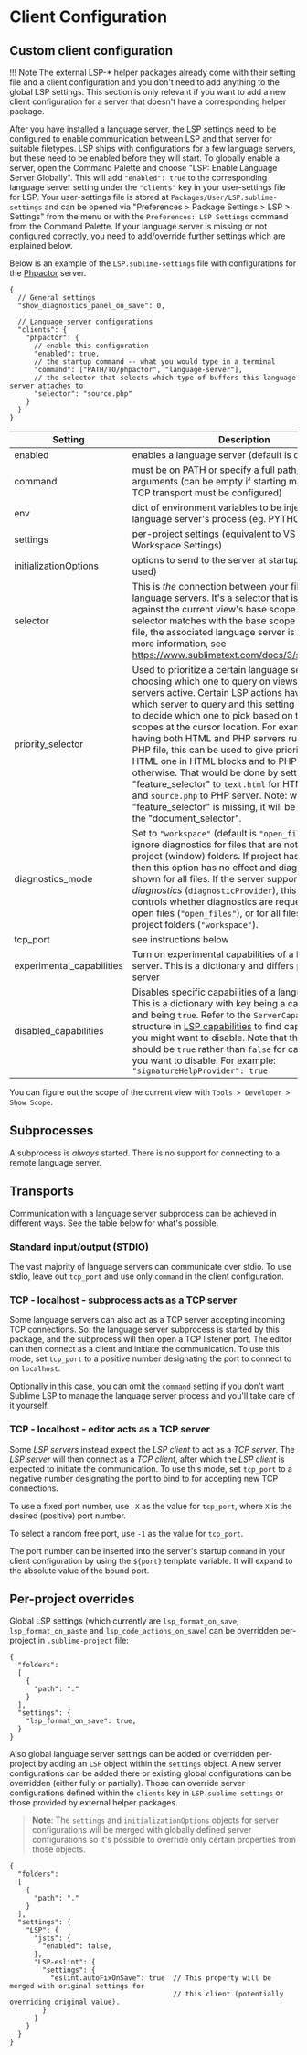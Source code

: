 # Client Configuration

## Custom client configuration

!!! Note
    The external LSP-* helper packages already come with their setting file and a client configuration and you don't need to add anything to the global LSP settings. This section is only relevant if you want to add a new client configuration for a server that doesn't have a corresponding helper package.

After you have installed a language server, the LSP settings need to be configured to enable communication between LSP and that server for suitable filetypes.
LSP ships with configurations for a few language servers, but these need to be enabled before they will start.
To globally enable a server, open the Command Palette and choose "LSP: Enable Language Server Globally".
This will add `"enabled": true` to the corresponding language server setting under the `"clients"` key in your user-settings file for LSP.
Your user-settings file is stored at `Packages/User/LSP.sublime-settings` and can be opened via "Preferences > Package Settings > LSP > Settings" from the menu or with the `Preferences: LSP Settings` command from the Command Palette.
If your language server is missing or not configured correctly, you need to add/override further settings which are explained below.

Below is an example of the `LSP.sublime-settings` file with configurations for the [Phpactor](https://phpactor.readthedocs.io/en/master/usage/language-server.html#language-server) server.

```jsonc title="Packages/User/LSP.sublime-settings"
{
  // General settings
  "show_diagnostics_panel_on_save": 0,

  // Language server configurations
  "clients": {
    "phpactor": {
      // enable this configuration
      "enabled": true,
      // the startup command -- what you would type in a terminal
      "command": ["PATH/TO/phpactor", "language-server"],
      // the selector that selects which type of buffers this language server attaches to
      "selector": "source.php"
    }
  }
}
```

| Setting | Description |
| ------- | ----------- |
| enabled | enables a language server (default is disabled) |
| command | must be on PATH or specify a full path, add arguments (can be empty if starting manually, then TCP transport must be configured) |
| env | dict of environment variables to be injected into the language server's process (eg. PYTHONPATH) |
| settings | per-project settings (equivalent to VS Code's Workspace Settings) |
| initializationOptions | options to send to the server at startup (rarely used) |
| selector | This is _the_ connection between your files and language servers. It's a selector that is matched against the current view's base scope. If the selector matches with the base scope of the the file, the associated language server is started. For more information, see https://www.sublimetext.com/docs/3/selectors.html |
| priority_selector | Used to prioritize a certain language server when choosing which one to query on views with multiple servers active. Certain LSP actions have to pick which server to query and this setting can be used to decide which one to pick based on the current scopes at the cursor location. For example when having both HTML and PHP servers running on a PHP file, this can be used to give priority to the HTML one in HTML blocks and to PHP one otherwise. That would be done by setting "feature_selector" to `text.html` for HTML server and `source.php` to PHP server. Note: when the "feature_selector" is missing, it will be the same as the "document_selector".
| diagnostics_mode | Set to `"workspace"` (default is `"open_files"`) to ignore diagnostics for files that are not within the project (window) folders. If project has no folders then this option has no effect and diagnostics are shown for all files. If the server supports _pull diagnostics_ (`diagnosticProvider`), this setting also controls whether diagnostics are requested only for open files (`"open_files"`), or for all files in the project folders (`"workspace"`). |
| tcp_port | see instructions below |
| experimental_capabilities | Turn on experimental capabilities of a language server. This is a dictionary and differs per language server |
| disabled_capabilities | Disables specific capabilities of a language server. This is a dictionary with key being a capability key and being `true`. Refer to the `ServerCapabilities` structure in [LSP capabilities](https://microsoft.github.io/language-server-protocol/specifications/specification-current/#initialize) to find capabilities that you might want to disable. Note that the value should be `true` rather than `false` for capabilites that you want to disable. For example: `"signatureHelpProvider": true` |

You can figure out the scope of the current view with `Tools > Developer > Show Scope`.

## Subprocesses

A subprocess is _always_ started. There is no support for connecting to a remote language server.

## Transports

Communication with a language server subprocess can be achieved in different ways. See the table below for what's possible.

### Standard input/output (STDIO)

The vast majority of language servers can communicate over stdio. To use stdio, leave out `tcp_port` and use only `command` in the client configuration.

### TCP - localhost - subprocess acts as a TCP server

Some language servers can also act as a TCP server accepting incoming TCP connections. So: the language server subprocess is started by this package, and the subprocess will then open a TCP listener port. The editor can then connect as a client and initiate the communication. To use this mode, set `tcp_port` to a positive number designating the port to connect to on `localhost`.

Optionally in this case, you can omit the `command` setting if you don't want Sublime LSP to manage the language server process and you'll take care of it yourself. 

### TCP - localhost - editor acts as a TCP server

Some _LSP servers_ instead expect the _LSP client_ to act as a _TCP server_. The _LSP server_ will then connect as a _TCP client_, after which the _LSP client_ is expected to initiate the communication. To use this mode, set `tcp_port` to a negative number designating the port to bind to for accepting new TCP connections.

To use a fixed port number, use `-X` as the value for `tcp_port`, where `X` is the desired (positive) port number.

To select a random free port, use `-1` as the value for `tcp_port`.

The port number can be inserted into the server's startup `command` in your client configuration by using the `${port}` template variable. It will expand to the absolute value of the bound port.

## Per-project overrides

Global LSP settings (which currently are `lsp_format_on_save`, `lsp_format_on_paste` and `lsp_code_actions_on_save`) can be overridden per-project in `.sublime-project` file:

```jsonc
{
  "folders":
  [
    {
      "path": "."
    }
  ],
  "settings": {
    "lsp_format_on_save": true,
  }
}
```

Also global language server settings can be added or overridden per-project by adding an `LSP` object within the `settings` object. A new server configurations can be added there or existing global configurations can be overridden (either fully or partially). Those can override server configurations defined within the `clients` key in `LSP.sublime-settings` or those provided by external helper packages.

> **Note**: The `settings` and `initializationOptions` objects for server configurations will be merged with globally defined server configurations so it's possible to override only certain properties from those objects.

```jsonc
{
  "folders":
  [
    {
      "path": "."
    }
  ],
  "settings": {
    "LSP": {
      "jsts": {
        "enabled": false,
      },
      "LSP-eslint": {
        "settings": {
          "eslint.autoFixOnSave": true  // This property will be merged with original settings for
                                        // this client (potentially overriding original value).
        }
      }
    }
  }
}
```
